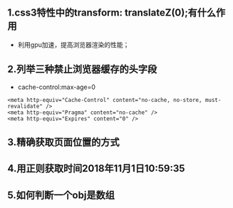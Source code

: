 ## 1.css3特性中的transform: translateZ(0);有什么作用

- 利用gpu加速，提高浏览器渲染的性能；




## 2.列举三种禁止浏览器缓存的头字段

- cache-control:max-age=0

```
<meta http-equiv="Cache-Control" content="no-cache, no-store, must-revalidate" />
<meta http-equiv="Pragma" content="no-cache" />
<meta http-equiv="Expires" content="0" />
```



## 3.精确获取页面位置的方式



## 4.用正则获取时间2018年11月1日10:59:35



## 5.如何判断一个obj是数组




